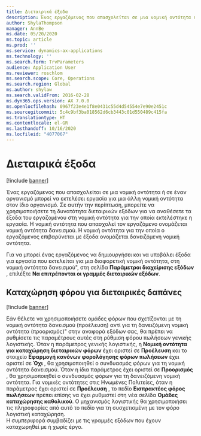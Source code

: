 ```yaml
---
title: Διεταιρικά έξοδα
description: Ένας εργαζόμενος που απασχολείται σε μια νομική οντότητα ή σε έναν οργανισμό μπορεί να εκτελέσει εργασία για μια άλλη νομική οντότητα στον ίδιο οργανισμό. Σε αυτήν την περίπτωση, μπορείτε να χρησιμοποιήσετε τη δυνατότητα διεταιρικών εξόδων για να αναθέσετε τα έξοδα του εργαζομένου στη νομική οντότητα για την οποία εκτελέστηκε η εργασία.
author: ShylaThompson
manager: AnnBe
ms.date: 05/20/2020
ms.topic: article
ms.prod: ''
ms.service: dynamics-ax-applications
ms.technology: ''
ms.search.form: TrvParameters
audience: Application User
ms.reviewer: roschlom
ms.search.scope: Core, Operations
ms.search.region: Global
ms.author: shylaw
ms.search.validFrom: 2016-02-28
ms.dyn365.ops.version: AX 7.0.0
ms.openlocfilehash: 0967f23e4e1f8e0431c55d4d54554e7e90e2451c
ms.sourcegitcommit: 5c4c9bf3ba018562d6cb3443c01d550489c415fa
ms.translationtype: HT
ms.contentlocale: el-GR
ms.lasthandoff: 10/16/2020
ms.locfileid: "4077067"
---
```

# <a name="intercompany-expenses"></a>Διεταιρικά έξοδα

[!include [banner](../includes/banner.md)]

Ένας εργαζόμενος που απασχολείται σε μια νομική οντότητα ή σε έναν οργανισμό μπορεί να εκτελέσει εργασία για μια άλλη νομική οντότητα στον ίδιο οργανισμό. Σε αυτήν την περίπτωση, μπορείτε να χρησιμοποιήσετε τη δυνατότητα διεταιρικών εξόδων για να αναθέσετε τα έξοδα του εργαζομένου στη νομική οντότητα για την οποία εκτελέστηκε η εργασία. Η νομική οντότητα που απασχολεί τον εργαζόμενο ονομάζεται νομική οντότητα δανεισμού. Η νομική οντότητα για την οποία ο εργαζόμενος επιβαρύνεται με έξοδα ονομάζεται δανειζόμενη νομική οντότητα. 

Για να μπορεί ένας εργαζόμενος να δημιουργήσει και να υποβάλει έξοδα για εργασία που εκτελείται για μια διαφορετική νομική οντότητα, στη νομική οντότητα δανεισμού", στη σελίδα **Παράμετροι διαχείρισης εξόδων** , επιλέξτε **Να επιτρέπονται οι γραμμές διεταιρικών εξόδων**. 

## <a name="tax-posting-for-intercompany-expenses"></a>Καταχώρηση φόρου για διεταιρικές δαπάνες

[!include [banner](../includes/banner.md)]

Εάν θέλετε να χρησιμοποιήσετε ομάδες φόρων που σχετίζονται με τη νομική οντότητα δανεισμού (προέλευση) αντί για τη δανειζόμενη νομική οντότητα (προορισμός)" στην αναφορά εξόδων σας, θα πρέπει να ρυθμίσετε τις παραμέτρους αυτές στη ρύθμιση φόρου πωλήσεων γενικής λογιστικής. Όταν η παράμετρος γενικής λογιστικής, η **Νομική οντότητα για καταχώρηση διεταιρικών φόρων** έχει οριστεί σε **Προέλευση** και το στοιχείο **Εφαρμογή κανόνων φορολόγησης φόρων πωλήσεων** έχει οριστεί σε **Όχι** , θα χρησιμοποιηθεί ο συνδυασμός φόρων για τη νομική οντότητα δανεισμού. Όταν η ίδια παράμετρος έχει οριστεί σε **Προορισμός** , θα χρησιμοποιηθεί ο συνδυασμός φόρων για τη δανειζόμενη νομική οντότητα. Για νομικές οντότητες στις Ηνωμένες Πολιτείες, όταν η παράμετρος έχει οριστεί σε **Προέλευση** , το πεδίο **Εισπρακτέος φόρος πωλήσεων** πρέπει επίσης να έχει ρυθμιστεί στη νέα σελίδα **Ομάδες καταχώρησης καθολικού**. Ο μηχανισμός λογιστικής θα χρησιμοποιήσει τις πληροφορίες από αυτό το πεδίο για τη συσχετισμένη με τον φόρο λογιστική καταχώρηση.   
Η συμπεριφορά συμβαδίζει με τις γραμμές εξόδων που έχουν καταχωρηθεί με ή χωρίς έργο.  
